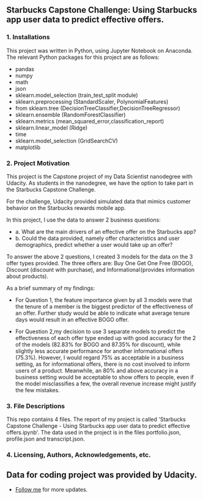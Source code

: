 
## Starbucks Capstone Challenge: Using Starbucks app user data to predict effective offers.

### 1. Installations
This project was written in Python, using Jupyter Notebook on Anaconda. The relevant Python packages for this project are as follows:

- pandas
- numpy
- math
- json
- sklearn.model_selection (train_test_split module)
- sklearn.preprocessing (StandardScaler, PolynomialFeatures)
- from sklearn.tree (DecisionTreeClassifier,DecisionTreeRegressor)
- sklearn.ensemble (RandomForestClassifier)
- sklearn.metrics (mean_squared_error,classification_report)
- sklearn.linear_model (Ridge)
- time
- sklearn.model_selection (GridSearchCV)
- matplotlib

### 2. Project Motivation
This project is the Capstone project of my Data Scientist nanodegree with Udacity. As students in the nanodegree, we have the option to take part in the Starbucks Capstone Challenge.

For the challenge, Udacity provided simulated data that mimics customer behavior on the Starbucks rewards mobile app.

In this project, I use the data to answer 2 business questions:

  - a. What are the main drivers of an effective offer on the Starbucks app?
  - b. Could the data provided, namely offer characteristics and user demographics, predict whether a user would take up an offer?

To answer the above 2 questions, I created 3 models for the data on the 3 offer types provided. The three offers are: Buy One Get One Free (BOGO), Discount (discount with purchase), and Informational (provides information about products).

As a brief summary of my findings:
- For Question 1, the feature importance given by all 3 models were that the tenure of a member is the biggest predictor of the effectiveness of an offer. Further study would be able to indicate what average tenure days would result in an effective BOGO offer.

- For Question 2,my decision to use 3 separate models to predict the effectiveness of each offer type ended up with good accuracy for the 2 of the models (82.83% for BOGO and 87.35% for discount), while slightly less accurate performance for another informational offers (75.3%). However, I would regard 75% as acceptable in a business setting, as for informational offers, there is no cost involved to inform users of a product. Meanwhile, an 80% and above accuracy in a business setting would be acceptable to show offers to people, even if the model misclassifies a few, the overall revenue increase might justify the few mistakes.


### 3. File Descriptions
This repo contains 4 files. The report of my project is called 'Starbucks Capstone Challenge - Using Starbucks app user data to predict effective offers.ipynb'. 
The data used in the project is in the files portfolio.json, profile.json and transcript.json. 


### 4. Licensing, Authors, Acknowledgements, etc.

Data for coding project was provided by Udacity.
----------------------

- [Follow me](https://github.com/vijaypurohit322/) for more updates.

